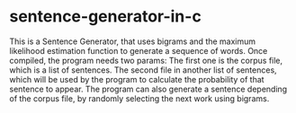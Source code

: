 # sentence-generator-in-c 

This is a Sentence Generator, that uses bigrams and the maximum likelihood estimation function to generate a sequence of words.
Once compiled, the program needs two params: 
The first one is the corpus file, which is a list of sentences.
The second file in another list of sentences, which will be used by the program to calculate the probability of that sentence to appear.
The program can also generate a sentence depending of the corpus file, by randomly selecting the next work using bigrams.
